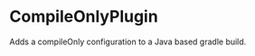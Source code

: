 CompileOnlyPlugin
=================

Adds a compileOnly configuration to a Java based gradle build.

